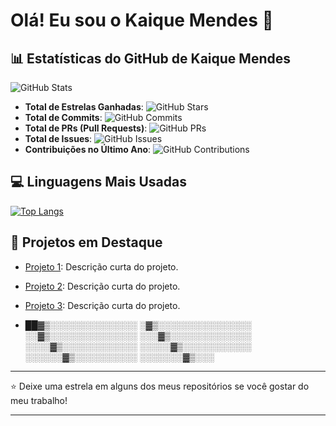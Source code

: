 # Olá! Eu sou o Kaique Mendes 👋

## 📊 Estatísticas do GitHub de Kaique Mendes

![GitHub Stats](https://github-readme-stats.vercel.app/api?username=KaiqueMendess&show_icons=true&theme=dark&include_all_commits=true&count_private=true)

- **Total de Estrelas Ganhadas**: ![GitHub Stars](https://img.shields.io/github/stars/KaiqueMendess?style=social)
- **Total de Commits**: ![GitHub Commits](https://img.shields.io/github/commit-activity/y/KaiqueMendess)
- **Total de PRs (Pull Requests)**: ![GitHub PRs](https://img.shields.io/github/issues-pr/KaiqueMendess?style=social)
- **Total de Issues**: ![GitHub Issues](https://img.shields.io/github/issues/KaiqueMendess?style=social)
- **Contribuições no Último Ano**: ![GitHub Contributions](https://img.shields.io/github/contributors/KaiqueMendess?style=social)

## 💻 Linguagens Mais Usadas

[![Top Langs](https://github-readme-stats.vercel.app/api/top-langs/?username=KaiqueMendess&layout=compact&theme=dark)](https://github.com/KaiqueMendess/github-readme-stats)

## 🚀 Projetos em Destaque

- [Projeto 1](https://github.com/KaiqueMendess/projeto-1): Descrição curta do projeto.
- [Projeto 2](https://github.com/KaiqueMendess/projeto-2): Descrição curta do projeto.
- [Projeto 3](https://github.com/KaiqueMendess/projeto-3): Descrição curta do projeto.

- ██▓▒░░░░░░░░░░░░░░
░▓▒░░░░░░░░░░░░░░░
░░▓▒░░░░░░░░░░░░░░
░░░▓▒░░░░░░░░░░░░░
░░░░▓▒░░░░░░░░░░░░
░░░░░▓▒░░░░░░░░░░░
░░░░░░▓▒░░░░░░░░░░
░░░░░░░▓▒░░░

---

⭐️ Deixe uma estrela em alguns dos meus repositórios se você gostar do meu trabalho!
****

